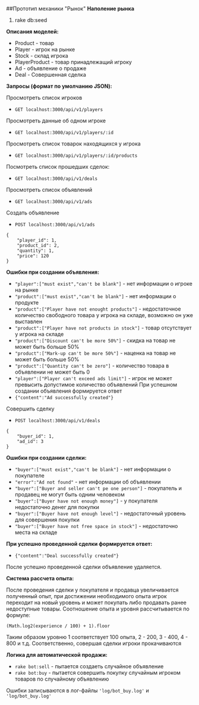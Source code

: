 ##Прототип механики "Рынок"
**Наполение рынка**

1. rake db:seed

**Описания моделей:**

- Product - товар
- Player - игрок на рынке
- Stock - склад игрока
- PlayerProduct - товар принадлежащий игроку
- Ad - объявление о продаже
- Deal - Совершенная сделка

**Запросы (формат по умолчанию JSON):**

Просмотреть список игроков
- `GET localhost:3000/api/v1/players`

Просмотреть данные об одном игроке
- `GET localhost:3000/api/v1/players/:id`

Просмотреть список товарок находящихся у игрока
- `GET localhost:3000/api/v1/players/:id/products`

Посмотреть список прошедших сделок:
- `GET localhost:3000/api/v1/deals`

Просмотреть список объявлений
- `GET localhost:3000/api/v1/ads`

Создать объявление

- `POST localhost:3000/api/v1/ads`
```
{
	"player_id": 1, 
	"product_id": 2, 
	"quantity": 1, 
	"price": 120
}
```
**Ошибки при создании объявления:**
- `"player":["must exist","can't be blank"]` - нет информации о игроке на рынке
- `"product":["must exist","can't be blank"]`  - нет информации о продукте
- `"product":["Player have not enought products"]` - недостаточное количество свободного товара у игрока на складе, возможно он уже выставлен
- `"product":["Player have not products in stock"]` - товар отсутствует у игрока на складе
- `"product":["Discount can't be more 50%"]` - скидка на товар не может быть больше 50%
- `"product":["Mark-up can't be more 50%"]` - наценка на товар не может быть больше 50%
- `"product":["Quantity can't be zero"]` - количество товара в объявлении не может быть 0
- `"player":["Player can't exceed ads limit"]` - игрок не может превысить допустимое количество объявлений
При успешном создании объявления формируется ответ 
- `{"content":"Ad successfully created"}`

Совершить сделку 
- `POST localhost:3000/api/v1/deals`
```
{
	"buyer_id": 1,
	"ad_id": 3
}
```
**Ошибки при создании сделки:**
- `"buyer":["must exist","can't be blank"]` - нет информации о покупателе
- `"error":"Ad not found"` - нет информации об объявлении
- `"buyer":["Buyer and seller can't pe one person"]` - покупатель и продавец не могут быть одним человеком
- `"buyer":["Buyer have not enough money"]` - у покупателя недостаточно денег для покупки
- `"buyer":["Buyer have not enough level"]` - недостаточный уровень для совершения покупки
- `"buyer":["Buyer have not free space in stock"]` - недостаточно места на складе

**При успешно проведенной сделки формируется ответ:**
- `{"content":"Deal successfully created"}`

После успешно проведенной сделки объявление удаляется. 

**Система рассчета опыта:**

После проведения сделки у покупателя и продавца увеличивается полученный опыт, при достижении необходимого опыта игрок переходит на новый уровень и может покупать либо продавать ранее недоступные товары. Соотношение опыта и уровня рассчитывается по формуле:

`(Math.log2(experience / 100) + 1).floor`

Таким образом уровню 1 соответствует 100 опыта, 2 - 200, 3 - 400, 4 - 800 и т.д. Соответственно, совершая сделки игроки прокачиваются

**Логика для автоматической продажи:**
- `rake bot:sell` - пытается создаеть случайное объявление
- `rake bot:buy` - пытается совершить покупку случайным игроком товаров по случайному объявлению

Ошибки записываются в лог-файлы `'log/bot_buy.log'` и `'log/bot_buy.log'`




